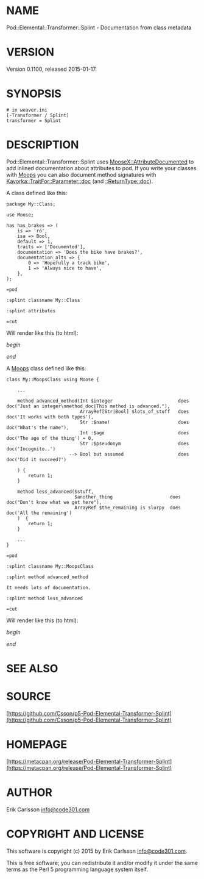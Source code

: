 # NAME

Pod::Elemental::Transformer::Splint - Documentation from class metadata

# VERSION

Version 0.1100, released 2015-01-17.

# SYNOPSIS

    # in weaver.ini
    [-Transformer / Splint]
    transformer = Splint

# DESCRIPTION

Pod::Elemental::Transformer::Splint uses [MooseX::AttributeDocumented](https://metacpan.org/pod/MooseX::AttributeDocumented) to add inlined documentation about attributes to pod.
If you write your classes with [Moops](https://metacpan.org/pod/Moops) you can also document method signatures with [Kavorka::TraitFor::Parameter::doc](https://metacpan.org/pod/Kavorka::TraitFor::Parameter::doc) (and [::ReturnType::doc](https://metacpan.org/pod/Kavorka::TraitFor::ReturnType::doc)).

A class defined like this:

    package My::Class;

    use Moose;

    has has_brakes => (
        is => 'ro',
        isa => Bool,
        default => 1,
        traits => ['Documented'],
        documentation => 'Does the bike have brakes?',
        documentation_alts => {
            0 => 'Hopefully a track bike',
            1 => 'Always nice to have',
        },
    );

    =pod

    :splint classname My::Class

    :splint attributes

    =cut

Will render like this (to html):

_begin_

_end_

A [Moops](https://metacpan.org/pod/Moops) class defined like this:

    class My::MoopsClass using Moose {

        ...

        method advanced_method(Int $integer                        does doc("Just an integer\nmethod_doc|This method is advanced."),
                               ArrayRef[Str|Bool] $lots_of_stuff   does doc('It works with both types'),
                               Str :$name!                         does doc("What's the name"),
                               Int :$age                           does doc('The age of the thing') = 0,
                               Str :$pseudonym                     does doc('Incognito..')
                           --> Bool but assumed                    does doc('Did it succeed?')

        ) {
            return 1;
        }

        method less_advanced($stuff,
                             $another_thing                     does doc("Don't know what we get here"),
                             ArrayRef $the_remaining is slurpy  does doc('All the remaining')
        )  {
            return 1;
        }

        ...
    }

    =pod

    :splint classname My::MoopsClass

    :splint method advanced_method

    It needs lots of documentation.

    :splint method less_advanced

    =cut

Will render like this (to html):

_begin_

_end_

# SEE ALSO

# SOURCE

[https://github.com/Csson/p5-Pod-Elemental-Transformer-Splint](https://github.com/Csson/p5-Pod-Elemental-Transformer-Splint)

# HOMEPAGE

[https://metacpan.org/release/Pod-Elemental-Transformer-Splint](https://metacpan.org/release/Pod-Elemental-Transformer-Splint)

# AUTHOR

Erik Carlsson <info@code301.com>

# COPYRIGHT AND LICENSE

This software is copyright (c) 2015 by Erik Carlsson <info@code301.com>.

This is free software; you can redistribute it and/or modify it under
the same terms as the Perl 5 programming language system itself.
